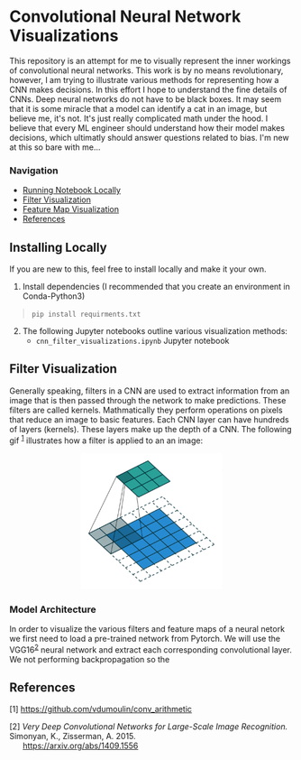 # Convolutional Neural Network Visualizations 

This repository is an attempt for me to visually represent the inner workings of convolutional neural networks. This work is by no means revolutionary, however, I am trying to illustrate various methods for representing how a CNN makes decisions. In this effort I hope to understand the fine details of CNNs. Deep neural networks do not have to be black boxes. It may seem that it is some miracle that a model can identify a cat in an image, but believe me, it's not. It's just really complicated math under the hood. I believe that every ML engineer should understand how their model makes decisions, which ultimatly should answer questions related to bias. I'm new at this so bare with me...

### Navigation
* [Running Notebook Locally](#installing_locally)
* [Filter Visualization](#filter_vis)
* [Feature Map Visualization](#feature_map_visualization)
* [References](#referances)

<a id='installing_locally'></a>
## Installing Locally
If you are new to this, feel free to install locally and make it your own.
1. Install dependencies (I recommended that you create an environment in Conda-Python3)  
>`pip install requirments.txt`
2. The following Jupyter notebooks outline various visualization methods:
    * `cnn_filter_visualizations.ipynb` Jupyter notebook 

<a id='filter_vis'></a>
## Filter Visualization

Generally speaking, filters in a CNN are used to extract information from an image that is then passed through the network to make predictions. These filters are called kernels. Mathmatically they perform operations on pixels that reduce an image to basic features. Each CNN layer can have hundreds of layers (kernels). These layers make up the depth of a CNN. The following gif <sup>[1](#1)</sup> illustrates how a filter is applied to an an image:

<p align="center">
<img width="250" src = "images/padding_strides.gif">
</p>

### Model Architecture

In order to visualize the various filters and feature maps of a neural netork we first need to load a pre-trained network from Pytorch. We will use the VGG16<sup>[2](#1)</sup> neural network and extract each corresponding convolutional layer. We not performing backpropagation so the 

<a id='references'></a>
## References
[1]<a id='1'></a> https://github.com/vdumoulin/conv_arithmetic  

[2]<a id='2'></a> *Very Deep Convolutional Networks for Large-Scale Image Recognition.* Simonyan, K.,
Zisserman, A. 2015.  
&nbsp;&nbsp;&nbsp;&nbsp;&nbsp;&nbsp;https://arxiv.org/abs/1409.1556
